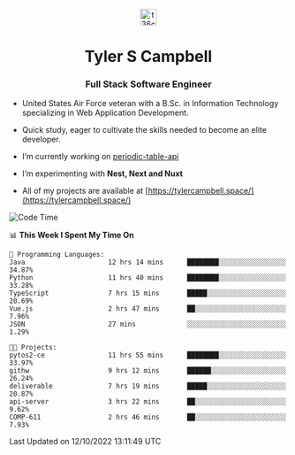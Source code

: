 <p align="center">
<a href="https://www.linkedin.com/in/t36campbell" target="blank"><img align="center" src="https://ik.imagekit.io/t36campbell/Portfolio/linkedin.png.original_m8bbGgPh6.png" alt="t36campbell" height="30" width="30" /></a>
</p>
<h1 align="center">Tyler S Campbell</h1>
<h3 align="center">Full Stack Software Engineer</h3>

* United States Air Force veteran with a B.Sc. in Information Technology specializing in Web Application Development. 

* Quick study, eager to cultivate the skills needed to become an elite developer.

* I’m currently working on [periodic-table-api](https://github.com/t36campbell/periodic-table-api)

* I’m experimenting with **Nest, Next and Nuxt**

* All of my projects are available at [https://tylercampbell.space/](https://tylercampbell.space/)

<!--START_SECTION:waka-->
![Code Time](http://img.shields.io/badge/Code%20Time-1%2C880%20hrs%2012%20mins-blue)

📊 **This Week I Spent My Time On** 

```text
💬 Programming Languages: 
Java                     12 hrs 14 mins      ████████░░░░░░░░░░░░░░░░░   34.87% 
Python                   11 hrs 40 mins      ████████░░░░░░░░░░░░░░░░░   33.28% 
TypeScript               7 hrs 15 mins       █████░░░░░░░░░░░░░░░░░░░░   20.69% 
Vue.js                   2 hrs 47 mins       ██░░░░░░░░░░░░░░░░░░░░░░░   7.96% 
JSON                     27 mins             ░░░░░░░░░░░░░░░░░░░░░░░░░   1.29%

🐱‍💻 Projects: 
pytos2-ce                11 hrs 55 mins      ████████░░░░░░░░░░░░░░░░░   33.97% 
githw                    9 hrs 12 mins       ██████░░░░░░░░░░░░░░░░░░░   26.24% 
deliverable              7 hrs 19 mins       █████░░░░░░░░░░░░░░░░░░░░   20.87% 
api-server               3 hrs 22 mins       ██░░░░░░░░░░░░░░░░░░░░░░░   9.62% 
COMP-611                 2 hrs 46 mins       ██░░░░░░░░░░░░░░░░░░░░░░░   7.93%

```


 Last Updated on 12/10/2022 13:11:49 UTC
<!--END_SECTION:waka-->
